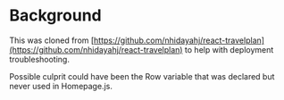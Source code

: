 # Background

This was cloned from [https://github.com/nhidayahj/react-travelplan](https://github.com/nhidayahj/react-travelplan) to help with deployment troubleshooting.

Possible culprit could have been the Row variable that was declared but never used in Homepage.js.
